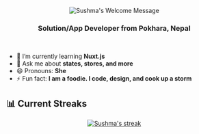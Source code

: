 <p align="center">
		<img alt="Sushma's Welcome Message"
			 src="https://readme-typing-svg.herokuapp.com?size=30&background=45E5FF00&center=true&vCenter=true&lines=%F0%9F%91%8B%F0%9F%8F%BC+Hi+there!+I'm+Sushma">
  <br />
<!-- 	<img src="https://profile-counter.glitch.me/Sushma-Shrestha/count.svg" /> -->
</p>
<h3 align="center">Solution/App Developer from Pokhara, Nepal</h3>
<br/>

<!--
**Sushma-Mercantile/Sushma-Mercantile** is a ✨ _special_ ✨ repository because its `README.md` (this file) appears on your GitHub profile.
-->
- 🌱 I’m currently learning **Nuxt.js**
- 💬 Ask me about **states, stores, and more**
- 😄 Pronouns: **She**
- ⚡ Fun fact: **I am a foodie. I code, design, and cook up a storm**

## 📊 Current Streaks

<p align="center">
    <a href="https://github-readme-streak-stats.herokuapp.com/?user=sushma-mercantile&theme=black-ice&hide_border=true&stroke=0000&background=060A0CD0">
        <img title="🔥 Get streak stats for your profile at git.io/streak-stats" alt="Sushma's streak" src="https://github-readme-streak-stats.herokuapp.com/?user=sushma-mercantile&theme=black-ice&hide_border=true&stroke=0000&background=060A0CD0"/>
    </a>
</p><br/>
